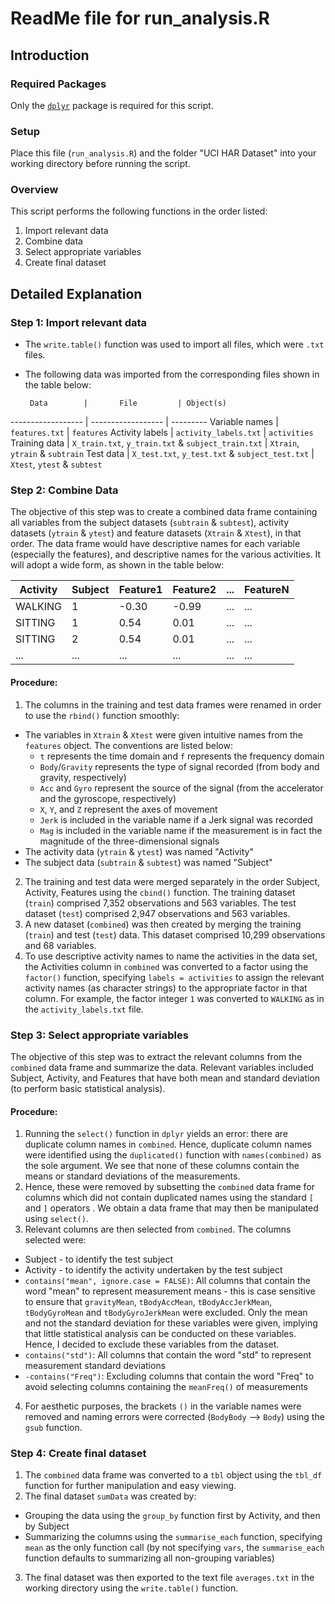 # ReadMe file for run_analysis.R

## Introduction

### Required Packages
Only the [```dplyr```](http://cran.r-project.org/web/packages/dplyr/index.html) package is required for this script.

### Setup
Place this file (```run_analysis.R```) and the folder "UCI HAR Dataset" into your working directory before running the script.

### Overview
This script performs the following functions in the order listed:
  
1. Import relevant data 
2. Combine data  
3. Select appropriate variables  
4. Create final dataset  

## Detailed Explanation

### Step 1: Import relevant data
* The ```write.table()``` function was used to import all files, which were ```.txt``` files.
* The following data was imported from the corresponding files shown in the table below:

       Data        |       File         | Object(s)
------------------ | ------------------ | ---------
Variable names     | ```features.txt``` | ```features```
Activity labels    | ```activity_labels.txt``` | ```activities```
Training data      | ```X_train.txt```, ```y_train.txt``` & ```subject_train.txt``` | ```Xtrain```, ```ytrain``` & ```subtrain```
Test data          | ```X_test.txt```, ```y_test.txt``` & ```subject_test.txt``` | ```Xtest```, ```ytest``` & ```subtest```

### Step 2: Combine Data  
The objective of this step was to create a combined data frame containing all variables from the subject datasets (```subtrain``` & ```subtest```), activity datasets (```ytrain``` & ```ytest```) and feature datasets (```Xtrain``` & ```Xtest```), in that order. The data frame would have descriptive names for each variable (especially the features), and descriptive names for the various activities. It will adopt a wide form, as shown in the table below:  

Activity  | Subject | Feature1  | Feature2  | ... | FeatureN  |
--------- | ------- | --------- | --------- | --- | --------- |
WALKING   | 1       | -0.30     | -0.99     | ... | ...       |
SITTING   | 1       | 0.54      | 0.01      | ... | ...       |
SITTING   | 2       | 0.54      | 0.01      | ... | ...       |
...       | ...     | ...       | ...       | ... | ...       |
  
#### Procedure:
1. The columns in the training and test data frames were renamed in order to use the ```rbind()``` function smoothly:
  + The variables in ```Xtrain``` & ```Xtest``` were given intuitive names from the ```features``` object. The conventions are listed below:
    + ```t``` represents the time domain and ```f``` represents the frequency domain
    + ```Body```/```Gravity``` represents the type of signal recorded (from body and gravity, respectively)
    + ```Acc``` and ```Gyro``` represent the source of the signal (from the accelerator and the gyroscope, respectively)
    + ```X```, ```Y```, and ```Z``` represent the axes of movement
    + ```Jerk``` is included in the variable name if a Jerk signal was recorded
    + ```Mag``` is included in the variable name if the measurement is in fact the magnitude of the three-dimensional signals
  + The activity data (```ytrain``` & ```ytest```) was named "Activity"
  + The subject data (```subtrain``` & ```subtest```) was named "Subject"
2. The training and test data were merged separately in the order Subject, Activity, Features using the ```cbind()``` function. The training dataset (```train```) comprised 7,352 observations and 563 variables. The test dataset (```test```) comprised 2,947 observations and 563 variables.
3. A new dataset (```combined```) was then created by merging the training (```train```) and test (```test```) data. This dataset comprised 10,299 observations and 68 variables.
4. To use descriptive activity names to name the activities in the data set, the Activities column in ```combined``` was converted to a factor using the ```factor()``` function, specifying ```labels = activities``` to assign the relevant activity names (as character strings) to the appropriate factor in that column. For example, the factor integer ```1``` was converted to ```WALKING``` as in the ```activity_labels.txt``` file.

### Step 3: Select appropriate variables  
The objective of this step was to extract the relevant columns from the ```combined``` data frame and summarize the data. Relevant variables included Subject, Activity, and Features that have both mean and standard deviation (to perform basic statistical analysis).  

#### Procedure:
1. Running the ```select()``` function in ```dplyr``` yields an error: there are duplicate column names in ```combined```. Hence, duplicate column names were identified using the ```duplicated()``` function with ```names(combined)``` as the sole argument. We see that none of these columns contain the means or standard deviations of the measurements.
2. Hence, these were removed by subsetting the ```combined``` data frame for columns which did not contain duplicated names using the standard ```[``` and ```]``` operators . We obtain a data frame that may then be manipulated using ```select()```.
3. Relevant columns are then selected from ```combined```. The columns selected were:
  * Subject - to identify the test subject
  * Activity - to identify the activity undertaken by the test subject
  * ```contains("mean", ignore.case = FALSE)```: All columns that contain the word "mean" to represent measurement means - this is case sensitive to ensure that ```gravityMean```, ```tBodyAccMean```, ```tBodyAccJerkMean```, ```tBodyGyroMean``` and ```tBodyGyroJerkMean``` were excluded. Only the mean and not the standard deviation for these variables were given, implying that little statistical analysis can be conducted on these variables. Hence, I decided to exclude these variables from the dataset.
  * ```contains("std")```: All columns that contain the word "std" to represent measurement standard deviations
  * ```-contains("Freq")```: Excluding columns that contain the word "Freq" to avoid selecting columns containing the ```meanFreq()``` of measurements
4. For aesthetic purposes, the brackets ```()``` in the variable names were removed and naming errors were corrected (```BodyBody``` --> ```Body```) using the ```gsub``` function.

### Step 4: Create final dataset
1. The ```combined``` data frame was converted to a ```tbl``` object using the ```tbl_df``` function for further manipulation and easy viewing.
2. The final dataset ```sumData``` was created by:
  + Grouping the data using the ```group_by``` function first by Activity, and then by Subject
  + Summarizing the columns using the ```summarise_each``` function, specifying ```mean``` as the only function call (by not specifying ```vars```, the ```summarise_each``` function defaults to summarizing all non-grouping variables)
3. The final dataset was then exported to the text file ```averages.txt``` in the working directory using the ```write.table()``` function.




